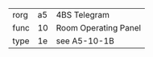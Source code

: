 
|    |   |   |
| -- | - | - |
| rorg | a5 | 4BS Telegram |
| func | 10 | Room Operating Panel |
| type | 1e | see A5-10-1B |
